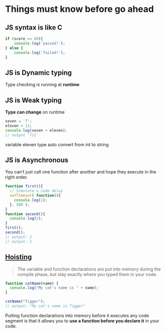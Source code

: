 # Things must know before go ahead
## JS syntax is like C
```js
if (score >= 60){
    console.log('passed!');
} else {
    console.log('failed!');
}
```
## JS is **Dynamic typing**
Type checking is running at **runtime**
## JS is **Weak typing**
**Type can change** on runtime  
```js
seven = '7';
eleven = 11;
console.log(seven + eleven);
// output '711'
```
variable eleven type auto convert from int to string
## JS is **Asynchronous**
You can’t just call one function after another and hope they execute in the right order.
```js
function first(){
  // Simulate a code delay
  setTimeout( function(){
    console.log(1);
  }, 500 );
}
function second(){
  console.log(2);
}
first();
second();
// output: 2
// output: 1
```
## [Hoisting](https://developer.mozilla.org/en-US/docs/Glossary/Hoisting)
> The variable and function declarations are put into memory during the compile phase, but stay exactly where you typed them in your code.
```js
function catName(name) {
  console.log("My cat's name is " + name);
}

catName("Tigger");
// output: "My cat's name is Tigger"
```
Putting function declarations into memory before it executes any code segment is that it allows you to **use a function before you declare it** in your code.